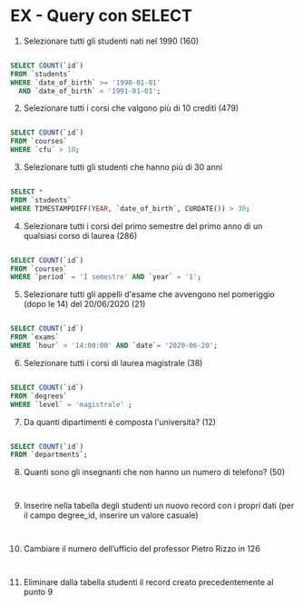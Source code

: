 # EX - Query con SELECT

1. Selezionare tutti gli studenti nati nel 1990 (160)

```sql

SELECT COUNT(`id`)
FROM `students`
WHERE `date_of_birth` >= '1990-01-01'
  AND `date_of_birth` < '1991-01-01';

```

2. Selezionare tutti i corsi che valgono più di 10 crediti (479)

```sql

SELECT COUNT(`id`)
FROM `courses`
WHERE `cfu` > 10;

```

3. Selezionare tutti gli studenti che hanno più di 30 anni

```sql

SELECT *
FROM `students`
WHERE TIMESTAMPDIFF(YEAR, `date_of_birth`, CURDATE()) > 30;

```

4. Selezionare tutti i corsi del primo semestre del primo anno di un qualsiasi corso di
   laurea (286)

```sql

SELECT COUNT(`id`)
FROM `courses`
WHERE `period` = 'I semestre' AND `year` = '1';

```

5. Selezionare tutti gli appelli d'esame che avvengono nel pomeriggio (dopo le 14) del
   20/06/2020 (21)

```sql

SELECT COUNT(`id`)
FROM `exams`
WHERE `hour` > '14:00:00' AND `date`= '2020-06-20';

```

6. Selezionare tutti i corsi di laurea magistrale (38)

```sql

SELECT COUNT(`id`)
FROM `degrees`
WHERE `level` = 'magistrale' ;

```

7. Da quanti dipartimenti è composta l'università? (12)

```sql

SELECT COUNT(`id`)
FROM `departments`;

```

8. Quanti sono gli insegnanti che non hanno un numero di telefono? (50)

```sql



```

9. Inserire nella tabella degli studenti un nuovo record con i propri dati (per il campo
   degree_id, inserire un valore casuale)

```sql



```

10. Cambiare il numero dell’ufficio del professor Pietro Rizzo in 126

```sql



```

11. Eliminare dalla tabella studenti il record creato precedentemente al punto 9

```sql



```
